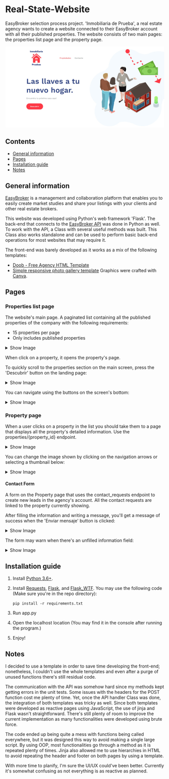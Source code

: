 # Real-State-Website
EasyBroker selection process project. 'Inmobiliaria de Prueba', a real estate agency wants to create a website connected to their EasyBroker account with all their published properties. The website consists of two main pages: the properties list page and the property page.

![Landing screen](images/landing_screen.jpeg)

## Contents
* [General information](#general-information)
* [Pages](#pages)
* [Installation guide](#installation-guide)
* [Notes](#notes)

## General information
[EasyBroker](https://www.easybroker.com/) is a management and collaboration platform that enables you to easily create market studies and share your listings with your clients and other real estate brokers.

This website was developed using Python's web framework 'Flask'. The back-end that connects to the [EasyBroker API](https://api.stagingeb.com/playground) was done in Python as well. To work with the API, a Class with several useful methods was built. This Class also works standalone and can be used to perform basic back-end operations for most websites that may require it.

The front-end was barely developed as it works as a mix of the following templates:
* [Doob - Free Agency HTML Template](https://www.graphberry.com/item/doob-free-agency-html-template)
* [Simple responsive photo gallery template](https://www.webtrainingcentre.com/css/simple-responsive-photo-gallery-template/)
Graphics were crafted with [Canva](www.canva.com).

## Pages
### Properties list page
The website's main page. A paginated list containing all the published properties of the company with the following requirements:
* 15 properties per page
* Only includes published properties
<details><summary>Show Image</summary>
<p>

![Main page](images/main_screen.jpeg)

</p>
</details>

When click on a property, it opens the property's page.

To quickly scroll to the properties section on the main screen, press the 'Descubrir' button on the landing page:
<details><summary>Show Image</summary>
<p>

![Landing page](images/landing_screen.jpeg)

</p>
</details>

You can navigate using the buttons on the screen's bottom:
<details><summary>Show Image</summary>
<p>

![Page 2](images/page_2.jpeg)

</p>
</details>


### Property page
When a user clicks on a property in the list you should take them to a page that displays all the property's detailed information. Use the properties/{property_id} endpoint.

<details><summary>Show Image</summary>
<p>

![Property page](images/property_page.jpeg)

</p>
</details>

You can change the image shown by clicking on the navigation arrows or selecting a thumbnail below:
<details><summary>Show Image</summary>
<p>

![Image gallery](images/image_gallery.jpeg)

</p>
</details>

#### Contact Form
A form on the Property page that uses the contact_requests endpoint to create new leads in the agency's account. All the contact requests are linked to the property currently showing.

After filling the information and writing a message, you'll get a message of success when the 'Enviar mensaje' button is clicked:
<details><summary>Show Image</summary>
<p>

![Contact form success](images/form_success.jpeg)

</p>
</details>

The form may warn when there's an unfilled information field:
<details><summary>Show Image</summary>
<p>

![Contact form error](images/form_error.jpg)

</p>
</details>

## Installation guide
1. Install [Python 3.6+](https://www.python.org/downloads/).
2. Install [Requests](https://docs.python-requests.org/en/latest/), [Flask](https://flask.palletsprojects.com/en/2.0.x/), and [Flask_WTF](https://flask-wtf.readthedocs.io/en/1.0.x/). You may use the following code (Make sure you're in the repo directory):

    ```
    pip install -r requirements.txt
    ```

3. Run app.py
4. Open the localhost location (You may find it in the console after running the program.)
5. Enjoy!

## Notes
I decided to use a template in order to save time developing the front-end; nonetheless, I couldn't use the whole templates and even after a purge of unused functions there's still residual code.

The communication with the API was somehow hard since my methods kept getting errors in the unit tests. Some issues with the headers for the POST function cost me plenty of time. Yet, once the API handler Class was done, the integration of both templates was tricky as well. Since both templates were developed as reactive pages using JavaScript, the use of jinja and Flask wasn't straightforward. There's still plenty of room to improve the current implementation as many functionalities were developed using brute force.

The code ended up being quite a mess with functions being called everywhere, but it was designed this way to avoid making a single large script. By using OOP, most functionalities go through a method as it is repeated plenty of times. Jinja also allowed me to use hierarchies in HTML to avoid repeating the header and footer on both pages by using a template. 

With more time to planify, I'm sure the UI/UX could've been better. Currently it's somewhat confusing as not everything is as reactive as planned.
